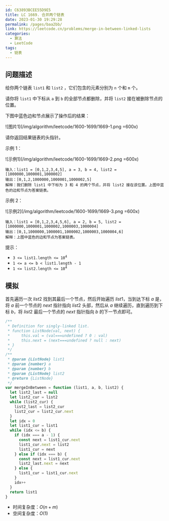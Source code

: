 ```yaml
---
id: C63893BCEE55D9E5
title: LC 1669. 合并两个链表
date: 2023-01-30 19:29:28
permalink: /pages/baa2bb/
link: https://leetcode.cn/problems/merge-in-between-linked-lists
categories:
  - 算法
  - LeetCode
tags:
  - 链表
---
```


<Level :type='2'/>

## 问题描述

给你两个链表 `list1` 和 `list2` ，它们包含的元素分别为 `n` 个和 `m` 个。

请你将 `list1` 中下标从 `a` 到 `b` 的全部节点都删除，并将 `list2` 接在被删除节点的位置。

下图中蓝色边和节点展示了操作后的结果：

![图片1](/img/algorithm/leetcode/1600-1699/1669-1.png =600x)

请你返回结果链表的头指针。

示例 1：

![示例1](/img/algorithm/leetcode/1600-1699/1669-2.png =600x)

```text
输入：list1 = [0,1,2,3,4,5], a = 3, b = 4, list2 = [1000000,1000001,1000002]
输出：[0,1,2,1000000,1000001,1000002,5]
解释：我们删除 list1 中下标为 3 和 4 的两个节点，并将 list2 接在该位置。上图中蓝色的边和节点为答案链表。
```

示例 2：

![示例2](/img/algorithm/leetcode/1600-1699/1669-3.png =600x)

```text
输入：list1 = [0,1,2,3,4,5,6], a = 2, b = 5, list2 = [1000000,1000001,1000002,1000003,1000004]
输出：[0,1,1000000,1000001,1000002,1000003,1000004,6]
解释：上图中蓝色的边和节点为答案链表。
```

提示：

- <code>3 <= list1.length <= 10<sup>4</sup></code>
- `1 <= a <= b < list1.length - 1`
- <code>1 <= list2.length <= 10<sup>4</sup></code>

## 模拟

首先遍历一次 $list2$ 找到其最后一个节点，然后开始遍历 $list1$，当到达下标 $a$ 是，将 $a$ 前一个节点的 $next$ 指针指向 $list2$ 头部，然后从 $a$ 继续遍历，直到遍历到下标 $b$，将
$list2$ 最后一个节点的 $next$ 指针指向 $b$ 的下一节点即可。

```javascript
/**
 * Definition for singly-linked list.
 * function ListNode(val, next) {
 *     this.val = (val===undefined ? 0 : val)
 *     this.next = (next===undefined ? null : next)
 * }
 */
/**
 * @param {ListNode} list1
 * @param {number} a
 * @param {number} b
 * @param {ListNode} list2
 * @return {ListNode}
 */
var mergeInBetween = function (list1, a, b, list2) {
  let list2_last = null
  let list2_cur = list2
  while (list2_cur) {
    list2_last = list2_cur
    list2_cur = list2_cur.next
  }
  let idx = 0
  let list1_cur = list1
  while (idx <= b) {
    if (idx === a - 1) {
      const next = list1_cur.next
      list1_cur.next = list2
      list1_cur = next
    } else if (idx === b) {
      const next = list1_cur.next
      list2_last.next = next
    } else {
      list1_cur = list1_cur.next
    }
    idx++
  }
  return list1
}
```

- 时间复杂度：$O(n + m)$
- 空间复杂度：$O(1)$
